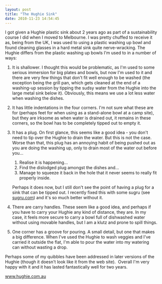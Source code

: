 ```yaml
---
layout: post
title: "The Hughie Sink"
date: 2010-11-23 14:54:45
---
```


I got given a Hughie plastic sink about 2 years ago as part of a sustainability course I did when I moved to Melbourne. I was pretty chuffed to receive it as, being from the UK, I was used to using a plastic washing up bowl and found cleaning glasses in a hard metal sink quite nerve-wracking. The Hughie differs from the plastic washing up bowls I'm used to in a number of ways:

1.  It is shallower. I thought this would be problematic, as I'm used to some serious immersion for big plates and bowls, but now I'm used to it and there are very few things that don't fit well enough to be washed (the exception being the grill pan, which gets cleaned at the end of a washing-up session by tipping the sudsy water from the Hughie into the large metal sink below it). Obviously, this means we use a lot less water when washing the dishes.
2.  It has little indentations in the four corners. I'm not sure what these are for (perhaps feet for when using as a stand-alone bowl at a camp site), but they are irksome as when water is drained out, it remains in these corners, so the bowl has to be completely tipped out to empty it.
3.  It has a plug. On first glance, this seems like a good idea - you don't need to tip over the Hughie to drain the water. But this is not the case. Worse than that, this plug has an annoying habit of being pushed out as you are doing the washing up, only to drain most of the water out before you... 
    1.  Realise it is happening...
    2.  Find the dislodged plug amongst the dishes and...
    3.  Manage to squeeze it back in the hole that it never seems to really fit properly inside.
    
    Perhaps it does now, but I still don't see the point of having a plug for a sink that can be tipped out. I recently fixed this with some sugru (see <a href="http://sugru.com" target="_blank">sugru.com</a>) and it's so much better without it.

4.  There are carry handles. These seem like a good idea, and perhaps if you have to carry your Hughie any kind of distance, they are. In my case, it feels more secure to carry a bowl full of dishwashed water without using movable handles, but I am a klutz and prone to spill things.
5.  One corner has a groove for pouring. A small detail, but one that makes a big difference. When I've used the Hughie to wash veggies and I've carried it outside the flat, I'm able to pour the water into my watering can without wasting a drop.

Perhaps some of my quibbles have been addressed in later versions of the Hughie (though it doesn't look like it from the web site).  Overall I'm very happy with it and it has lasted fantastically well for two years.

<a href="http://www.hughie.com.au/" target="_blank">www.hughie.com.au</a>